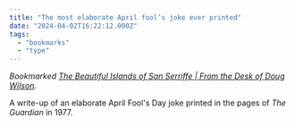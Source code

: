 ```yaml
---
title: "The most elaborate April fool’s joke ever printed"
date: "2024-04-02T16:22:12.000Z"
tags: 
  - "bookmarks"
  - "type"
---
```


_Bookmarked [The Beautiful Islands of San Serriffe | From the Desk of Doug Wilson](https://realdougwilson.com/writing/san-serriffe)._

A write-up of an elaborate April Fool's Day joke printed in the pages of _The Guardian_ in 1977.
